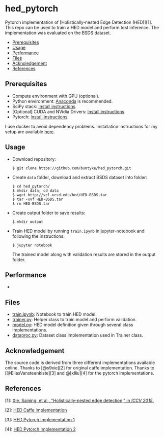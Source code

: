 # hed_pytorch

Pytorch implementation of [Holistically-nested Edge Detection (HED)][1]. This repo can be used to train a HED model and perform test inference. The implementation was evaluated on the BSDS dataset.

* [Prerequisites](#prerequisites)
* [Usage](#usage)
* [Performance](#performance)
* [Files](#files)
* [Acknoledgement](#acknowledgement)
* [References](#references)

## Prerequisites

* Compute environment with GPU (optional).
* Python environment: [Anaconda](https://conda.io/docs/user-guide/install/index.html) is recommended.
* SciPy stack: [Install instructions](https://www.scipy.org/install.html).
* [Optional] CUDA and NVidia Drivers: [Install instructions](https://developer.nvidia.com/cuda-downloads).
* Pytorch: [Install instructions](http://pytorch.org/).

I use docker to avoid dependency problems. Installation instructions for my setup are available [here](Install.md).

## Usage

* Download repository:
  ```
  $ git clone https://github.com/buntyke/hed_pytorch.git
  ```
* Create `data` folder, download and extract BSDS dataset into folder:
  ```
  $ cd hed_pytorch/
  $ mkdir data; cd data
  $ wget http://vcl.ucsd.edu/hed/HED-BSDS.tar
  $ tar -xvf HED-BSDS.tar
  $ rm HED-BSDS.tar
  ```
* Create output folder to save results:
  ```
  $ mkdir output
  ```
* Train HED model by running `train.ipynb` in jupyter-notebook and following the instructions:
  ```
  $ jupyter notebook 
  ```
  The trained model along with validation results are stored in the output folder.

## Performance

* 

## Files

* [train.ipynb](train.ipynb): Notebook to train HED model.
* [trainer.py](trainer.py): Helper class to train model and perform validation.
* [model.py](model.py): HED model definition given through several class implementations.
* [dataproc.py](dataproc.py): Dataset class implementation used in Trainer class.

## Acknowledgement

The source code is derived from three different implementations available online. Thanks to [@s9xie][2] for original caffe implementation. Thanks to [@EliasVansteenkiste][3] and @[xlliu][4] for the pytorch implementations.

## References

[1]: [Xie, Saining, et al., "Holistically-nested edge detection," in *ICCV 2015*.](https://arxiv.org/abs/1504.06375)

[2]: [HED Caffe Implementation](https://github.com/s9xie/hed)

[3]: [HED Pytorch Implementation 1](https://github.com/EliasVansteenkiste/edge_detection_framework)

[4]: [HED Pytorch Implementation 2](https://github.com/xlliu7/hed.pytorch)